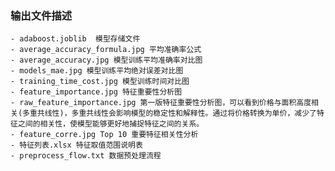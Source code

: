 ### 输出文件描述
    - adaboost.joblib  模型存储文件
    - average_accuracy_formula.jpg 平均准确率公式
    - average_accuracy.jpg 模型训练平均准确率对比图
    - models_mae.jpg 模型训练平均绝对误差对比图
    - training_time_cost.jpg 模型训练时间对比图
    - feature_importance.jpg 特征重要性分析图
    - raw_feature_importance.jpg 第一版特征重要性分析图，可以看到价格与面积高度相关(多重共线性)，多重共线性会影响模型的稳定性和解释性。通过将价格转换为单价，减少了特征之间的相关性，使模型能够更好地捕捉特征之间的关系。
    - feature_corre.jpg Top 10 重要特征相关性分析
    - 特征列表.xlsx 特征取值范围说明表
    - preprocess_flow.txt 数据预处理流程
